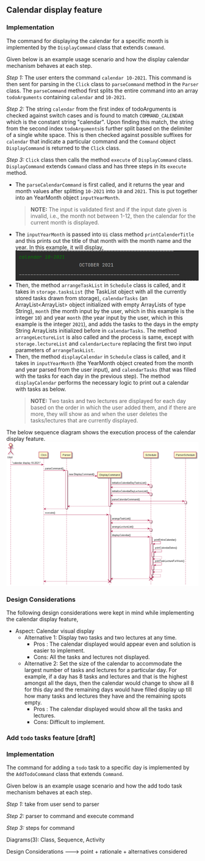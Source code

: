 ## Calendar display feature 

### Implementation

The command for displaying the calendar for a specific month is implemented by the `DisplayCommand` class that extends `Command`.

Given below is an example usage scenario and how the display calendar mechanism behaves at each step.

*Step 1:* The user enters the command `calendar 10-2021`. This command is then sent for parsing in the `Click` class to `parseCommand` method in the `Parser` class. The `parseCommand` method first splits the entire command into an array `todoArguments` containing `calendar` and `10-2021`.

*Step 2:* The string `calendar` from the first index of todoArguments is checked against switch cases and is found to match `COMMAND_CALENDAR` which is the constant string "calendar". Upon finding this match, the string from the second index `todoArguments`is further split based on the delimiter of a single white space. This is then checked against possible suffixes for `calendar` that indicate a particular command and the `Command` object `DisplayCommand` is returned to the `Click` class. 

*Step 3:* `Click` class then calls the method `execute` of `DisplayCommand` class. `DisplayCommand` extends `Command` class and has three steps in its `execute` method.
- The `parseCalendarCommand` is first called, and it returns the year and month values after splitting `10-2021` into `10` and `2021`. This is put together into an YearMonth object `inputYearMonth`.
  >  **NOTE:** The input is validated first and if the input date given is invalid, i.e., the month not between 1-12, then the calendar for the current month is displayed.
- The `inputYearMonth` is passed into `Ui` class method `printCalenderTitle` and this prints out the title of that month with the month name and the year. In this example, it will display,
  ![](../diagrams/calendar/calendar_header.png)
- Then, the method `arrangeTaskList` in `Schedule` class is called, and it takes in `storage.tasksList` (the TaskList object with all the currently stored tasks drawn from storage), `calendarTasks` (an ArrayList<ArrayList<String>> object initialized with empty ArrayLists of type String), `month` (the month input by the user, which in this example is the integer `10`) and year `month` (the year input by the user, which in this example is the integer `2021`), and adds the tasks to the days in the empty String ArrayLists initialized before in `calendarTasks`. 
The method `arrangeLectureList` is also called and the process is same, except with `storage.lectureList` and `calendarLecture` replacing the first two input parameters of `arrangeTaskList`.
- Then, the method `displayCalendar` in `Schedule` class is called, and it takes in `inputYearMonth` (the YearMonth object created from the month and year parsed from the user input), and `calendarTasks` (that was filled with the tasks for each day in the previous step). The method `displayCalendar` performs the necessary logic to print out a calendar with tasks as below.
    >  **NOTE:** Two tasks and two lectures are displayed for each day based on the order in which the user added them, and if there are more, they will show as and when the user deletes the tasks/lectures that are currently displayed.

The below sequence diagram shows the execution process of the calendar display feature.
![](../diagrams/calendar/CalendarDisplaySequence.png)

### Design Considerations
The following design considerations were kept in mind while implementing the calendar display feature,
- Aspect: Calendar visual display
   - Alternative 1: Display two tasks and two lectures at any time. 
     - Pros : The calendar displayed would appear even and solution is easier to implement.
     - Cons: All the tasks and lectures not displayed.
   - Alternative 2: Set the size of the calendar to accommodate the largest number of tasks and lectures for a particular day. For example, if a day has 8 tasks and lectures and that is the highest amongst all the days, then the calendar would change to show all 8 for this day and the remaining days would have filled display up till how many tasks and lectures they have and the remaining spots empty.
     - Pros : The calendar displayed would show all the tasks and lectures.
     - Cons: Difficult to implement.

### Add `todo` tasks feature [draft]

### Implementation

The command for adding a `todo` task to a specific day is implemented by the `AddTodoCommand` class that extends `Command`.

Given below is an example usage scenario and how the add todo task mechanism behaves at each step.

*Step 1:* take from user send to parser

*Step 2:* parser to command and execute command

*Step 3:* steps for command

Diagrams(3): Class, Sequence, Activity

Design Considerations
---> point + rationale + alternatives considered
